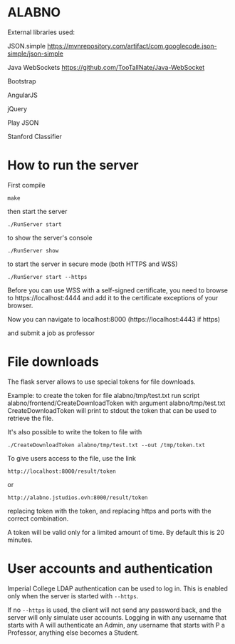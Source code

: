 # ALABNO


External libraries used:

JSON.simple https://mvnrepository.com/artifact/com.googlecode.json-simple/json-simple

Java WebSockets https://github.com/TooTallNate/Java-WebSocket

Bootstrap

AngularJS

jQuery

Play JSON

Stanford Classifier


# How to run the server

First compile

```
make
```

then start the server

```
./RunServer start
```

to show the server's console

```
./RunServer show
```

to start the server in secure mode (both HTTPS and WSS)

```
./RunServer start --https
```
Before you can use WSS with a self-signed certificate, you need to browse to https://localhost:4444 and add it to the certificate exceptions of your browser.

Now you can navigate to localhost:8000 (https://localhost:4443 if https)

and submit a job as professor


# File downloads

The flask server allows to use special tokens for file downloads.

Example: to create the token for file alabno/tmp/test.txt
run script alabno/frontend/CreateDownloadToken with argument
alabno/tmp/test.txt
CreateDownloadToken will print to stdout the token that can be used to retrieve the file.

It's also possible to write the token to file with
```
./CreateDownloadToken alabno/tmp/test.txt --out /tmp/token.txt
```

To give users access to the file, use the link
```
http://localhost:8000/result/token
```
or
```
http://alabno.jstudios.ovh:8000/result/token
```
replacing token with the token, and replacing https and ports with the correct combination.

A token will be valid only for a limited amount of time. By default this is 20 minutes.

# User accounts and authentication

Imperial College LDAP authentication can be used to log in. This is enabled only when the server is started with `--https`.

If no `--https` is used, the client will not send any password back, and the server will only simulate user accounts. Logging in with any username that starts with A will authenticate an Admin, any username that starts with P a Professor, anything else becomes a Student.
